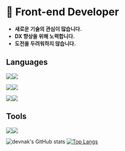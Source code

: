 # 👋 Front-end Developer

- **새로운 기술의 관심이 많습니다.**
- **DX 향상을 위해 노력합니다.**
- **도전을 두려워하지 않습니다.**




## Languages

<img src="https://img.shields.io/badge/JavaScript-F7DF1E?style=for-the-badge&logo=JavaScript&logoColor=white"><img src="https://img.shields.io/badge/TypeScript-3178C6?style=for-the-badge&logo=TypeScript&logoColor=white">

<img src="https://img.shields.io/badge/React-20232a?style=for-the-badge&logo=React&logoColor=61DAFB"><img src="https://img.shields.io/badge/Svelte-f1413d?style=for-the-badge&logo=Svelte&logoColor=white">

<img src="https://img.shields.io/badge/Node.js-339933?style=for-the-badge&logo=Node.js&logoColor=white"><img src="https://img.shields.io/badge/Express-000000?style=for-the-badge&logo=Express&logoColor=white">

## Tools

<img src="https://img.shields.io/badge/GitHub-181717?style=for-the-badge&logo=GitHub&logoColor=white"><img src="https://img.shields.io/badge/Amazon AWS-232F3E?style=for-the-badge&logo=Amazon AWS&logoColor=white">

![devnak's GitHub stats](https://github-readme-stats.vercel.app/api?username=Devnak&show_icons=true&count_private=true&&hide=contribs,issues)
[![Top Langs](https://github-readme-stats.vercel.app/api/top-langs/?username=Devnak&layout=compact)](https://github.com/anuraghazra/github-readme-stats)
